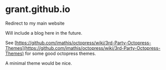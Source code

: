 grant.github.io
===============

Redirect to my main website

Will include a blog here in the future.

See [https://github.com/imathis/octopress/wiki/3rd-Party-Octopress-Themes](https://github.com/imathis/octopress/wiki/3rd-Party-Octopress-Themes) for some good octopress themes.

A minimal theme would be nice.
